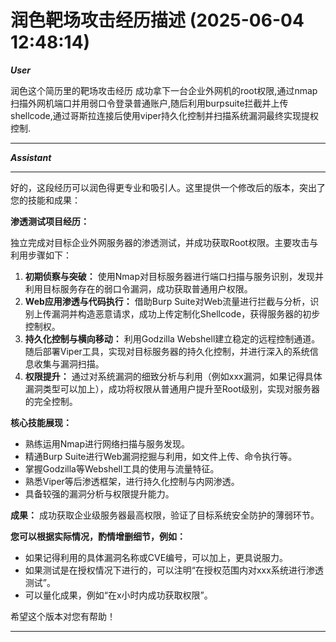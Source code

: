 <!-- Generated by SpecStory -->

# 润色靶场攻击经历描述 (2025-06-04 12:48:14)

_**User**_

润色这个简历里的靶场攻击经历
成功拿下一台企业外网机的root权限,通过nmap扫描外网机端口并用弱口令登录普通账户,随后利用burpsuite拦截并上传shellcode,通过哥斯拉连接后使用viper持久化控制并扫描系统漏洞最终实现提权控制.

---

_**Assistant**_



---

好的，这段经历可以润色得更专业和吸引人。这里提供一个修改后的版本，突出了您的技能和成果：

**渗透测试项目经历：**

独立完成对目标企业外网服务器的渗透测试，并成功获取Root权限。主要攻击与利用步骤如下：

1.  **初期侦察与突破：** 使用Nmap对目标服务器进行端口扫描与服务识别，发现并利用目标服务存在的弱口令漏洞，成功获取普通用户权限。
2.  **Web应用渗透与代码执行：** 借助Burp Suite对Web流量进行拦截与分析，识别上传漏洞并构造恶意请求，成功上传定制化Shellcode，获得服务器的初步控制权。
3.  **持久化控制与横向移动：** 利用Godzilla Webshell建立稳定的远程控制通道。随后部署Viper工具，实现对目标服务器的持久化控制，并进行深入的系统信息收集与漏洞扫描。
4.  **权限提升：** 通过对系统漏洞的细致分析与利用（例如xxx漏洞，如果记得具体漏洞类型可以加上），成功将权限从普通用户提升至Root级别，实现对服务器的完全控制。

**核心技能展现：**

*   熟练运用Nmap进行网络扫描与服务发现。
*   精通Burp Suite进行Web漏洞挖掘与利用，如文件上传、命令执行等。
*   掌握Godzilla等Webshell工具的使用与流量特征。
*   熟悉Viper等后渗透框架，进行持久化控制与内网渗透。
*   具备较强的漏洞分析与权限提升能力。

**成果：** 成功获取企业级服务器最高权限，验证了目标系统安全防护的薄弱环节。

**您可以根据实际情况，酌情增删细节，例如：**

*   如果记得利用的具体漏洞名称或CVE编号，可以加上，更具说服力。
*   如果测试是在授权情况下进行的，可以注明“在授权范围内对xxx系统进行渗透测试”。
*   可以量化成果，例如“在x小时内成功获取权限”。

希望这个版本对您有帮助！

---

